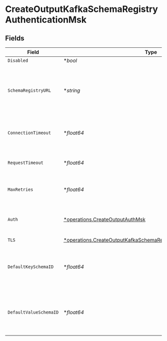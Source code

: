 # CreateOutputKafkaSchemaRegistryAuthenticationMsk


## Fields

| Field                                                                                                                                                     | Type                                                                                                                                                      | Required                                                                                                                                                  | Description                                                                                                                                               |
| --------------------------------------------------------------------------------------------------------------------------------------------------------- | --------------------------------------------------------------------------------------------------------------------------------------------------------- | --------------------------------------------------------------------------------------------------------------------------------------------------------- | --------------------------------------------------------------------------------------------------------------------------------------------------------- |
| `Disabled`                                                                                                                                                | **bool*                                                                                                                                                   | :heavy_minus_sign:                                                                                                                                        | N/A                                                                                                                                                       |
| `SchemaRegistryURL`                                                                                                                                       | **string*                                                                                                                                                 | :heavy_minus_sign:                                                                                                                                        | URL for accessing the Confluent Schema Registry. Example: http://localhost:8081. To connect over TLS, use https instead of http.                          |
| `ConnectionTimeout`                                                                                                                                       | **float64*                                                                                                                                                | :heavy_minus_sign:                                                                                                                                        | Maximum time to wait for a Schema Registry connection to complete successfully                                                                            |
| `RequestTimeout`                                                                                                                                          | **float64*                                                                                                                                                | :heavy_minus_sign:                                                                                                                                        | Maximum time to wait for the Schema Registry to respond to a request                                                                                      |
| `MaxRetries`                                                                                                                                              | **float64*                                                                                                                                                | :heavy_minus_sign:                                                                                                                                        | Maximum number of times to try fetching schemas from the Schema Registry                                                                                  |
| `Auth`                                                                                                                                                    | [*operations.CreateOutputAuthMsk](../../models/operations/createoutputauthmsk.md)                                                                         | :heavy_minus_sign:                                                                                                                                        | Credentials to use when authenticating with the schema registry using basic HTTP authentication                                                           |
| `TLS`                                                                                                                                                     | [*operations.CreateOutputKafkaSchemaRegistryTLSSettingsClientSideMsk](../../models/operations/createoutputkafkaschemaregistrytlssettingsclientsidemsk.md) | :heavy_minus_sign:                                                                                                                                        | N/A                                                                                                                                                       |
| `DefaultKeySchemaID`                                                                                                                                      | **float64*                                                                                                                                                | :heavy_minus_sign:                                                                                                                                        | Used when __keySchemaIdOut is not present, to transform key values, leave blank if key transformation is not required by default.                         |
| `DefaultValueSchemaID`                                                                                                                                    | **float64*                                                                                                                                                | :heavy_minus_sign:                                                                                                                                        | Used when __valueSchemaIdOut is not present, to transform _raw, leave blank if value transformation is not required by default.                           |